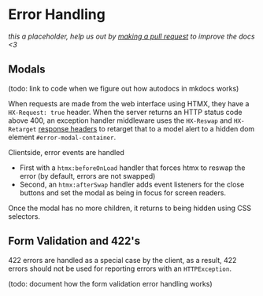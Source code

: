# Error Handling

<div class="big-emphasis" markdown="1">

*this a placeholder, help us out by [making a pull request](/docs/develop/contributing/)
to improve the docs <3*

</div>

## Modals

(todo: link to code when we figure out how autodocs in mkdocs works)

When requests are made from the web interface using HTMX, they have a
`HX-Request: true` header. 
When the server returns an HTTP status code above 400, 
an exception handler middleware uses the `HX-Reswap` and `HX-Retarget`
[response headers](https://htmx.org/reference/#response_headers)
to retarget that to a model alert to a hidden dom element `#error-modal-container`.

Clientside, error events are handled 
- First with a `htmx:beforeOnLoad` handler that forces htmx to reswap the error
  (by default, errors are not swapped)
- Second, an `htmx:afterSwap` handler adds event listeners for the close buttons
  and set the modal as being in focus for screen readers.

Once the modal has no more children, it returns to being hidden using CSS selectors.

## Form Validation and 422's

422 errors are handled as a special case by the client,
as a result, 422 errors should not be used for reporting errors
with an `HTTPException`. 

(todo: document how the form validation error handling works)

